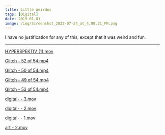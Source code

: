 ```yaml
---
title: Little Weirdos
tags: [Digital]
date: 2019-01-01
image: /img/Screenshot_2023-07-24_at_4.08.21_PM.png
---
```


I have no justification for any of this, except that it was weird and fun.

---

[HYPERSPEKTIV (1).mov](Little%20Weirdos%20127bb677cdcc421589f7ac0491804557/HYPERSPEKTIV_(1).mov)

[Glitch - 52 of 54.mp4](Little%20Weirdos%20127bb677cdcc421589f7ac0491804557/Glitch_-_52_of_54.mp4)

[Glitch - 50 of 54.mp4](Little%20Weirdos%20127bb677cdcc421589f7ac0491804557/Glitch_-_50_of_54.mp4)

[Glitch - 49 of 54.mp4](Little%20Weirdos%20127bb677cdcc421589f7ac0491804557/Glitch_-_49_of_54.mp4)

[Glitch - 53 of 54.mp4](Little%20Weirdos%20127bb677cdcc421589f7ac0491804557/Glitch_-_53_of_54.mp4)

[digital- - 3.mov](Little%20Weirdos%20127bb677cdcc421589f7ac0491804557/digital-_-_3.mov)

[digital- - 2.mov](Little%20Weirdos%20127bb677cdcc421589f7ac0491804557/digital-_-_2.mov)

[digital- - 1.mov](Little%20Weirdos%20127bb677cdcc421589f7ac0491804557/digital-_-_1.mov)

[art - 2.mov](Little%20Weirdos%20127bb677cdcc421589f7ac0491804557/art_-_2.mov)